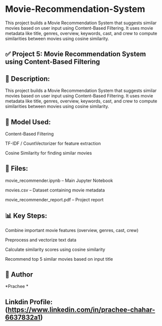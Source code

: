 # Movie-Recommendation-System
This project builds a Movie Recommendation System that suggests similar movies based on user input using Content-Based Filtering. It uses movie metadata like title, genres, overview, keywords, cast, and crew to compute similarities between movies using cosine similarity.


## ✅ Project 5: Movie Recommendation System using Content-Based Filtering

## 📄 Description:
This project builds a Movie Recommendation System that suggests similar movies based on user input using Content-Based Filtering. It uses movie metadata like title, genres, overview, keywords, cast, and crew to compute similarities between movies using cosine similarity.



## 🧠 Model Used:

Content-Based Filtering

TF-IDF / CountVectorizer for feature extraction

Cosine Similarity for finding similar movies



## 📂 Files:

movie_recommender.ipynb – Main Jupyter Notebook

movies.csv – Dataset containing movie metadata

movie_recommender_report.pdf – Project report



## 📊 Key Steps:

Combine important movie features (overview, genres, cast, crew)

Preprocess and vectorize text data

Calculate similarity scores using cosine similarity

Recommend top 5 similar movies based on input title

## 💼 Author
*Prachee *

## Linkdin Profile: (https://www.linkedin.com/in/prachee-chahar-6637832a1)
